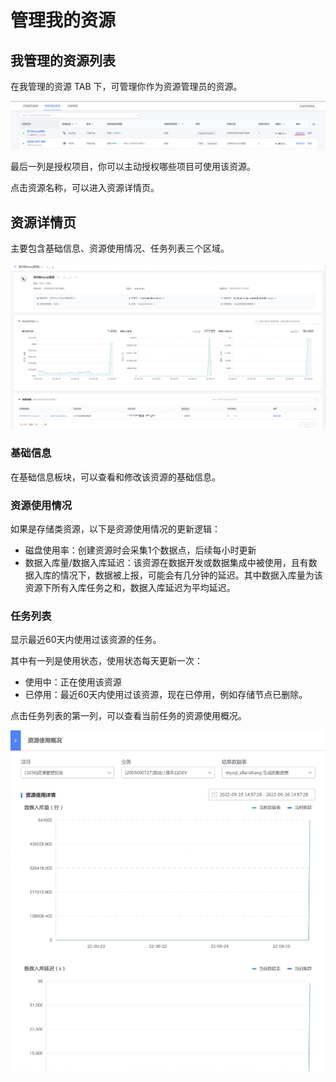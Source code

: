 # 管理我的资源

## 我管理的资源列表
在我管理的资源 TAB 下，可管理你作为资源管理员的资源。

![](media/16641744310179.jpg)

最后一列是授权项目，你可以主动授权哪些项目可使用该资源。

点击资源名称，可以进入资源详情页。

## 资源详情页
主要包含基础信息、资源使用情况、任务列表三个区域。

![](media/16641819336177.jpg)

### 基础信息
在基础信息板块，可以查看和修改该资源的基础信息。

### 资源使用情况
如果是存储类资源，以下是资源使用情况的更新逻辑：
- 磁盘使用率：创建资源时会采集1个数据点，后续每小时更新 
- 数据入库量/数据入库延迟：该资源在数据开发或数据集成中被使用，且有数据入库的情况下，数据被上报，可能会有几分钟的延迟。其中数据入库量为该资源下所有入库任务之和，数据入库延迟为平均延迟。

### 任务列表
显示最近60天内使用过该资源的任务。

其中有一列是使用状态，使用状态每天更新一次：
- 使用中：正在使用该资源
- 已停用：最近60天内使用过该资源，现在已停用，例如存储节点已删除。

点击任务列表的第一列，可以查看当前任务的资源使用概况。

![](media/16641754975835.jpg)

